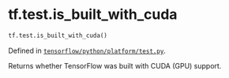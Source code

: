 <div itemscope itemtype="http://developers.google.com/ReferenceObject">
<meta itemprop="name" content="tf.test.is_built_with_cuda" />
<meta itemprop="path" content="Stable" />
</div>

# tf.test.is_built_with_cuda

``` python
tf.test.is_built_with_cuda()
```



Defined in [`tensorflow/python/platform/test.py`](/code/stable/tensorflow/python/platform/test.py).

Returns whether TensorFlow was built with CUDA (GPU) support.